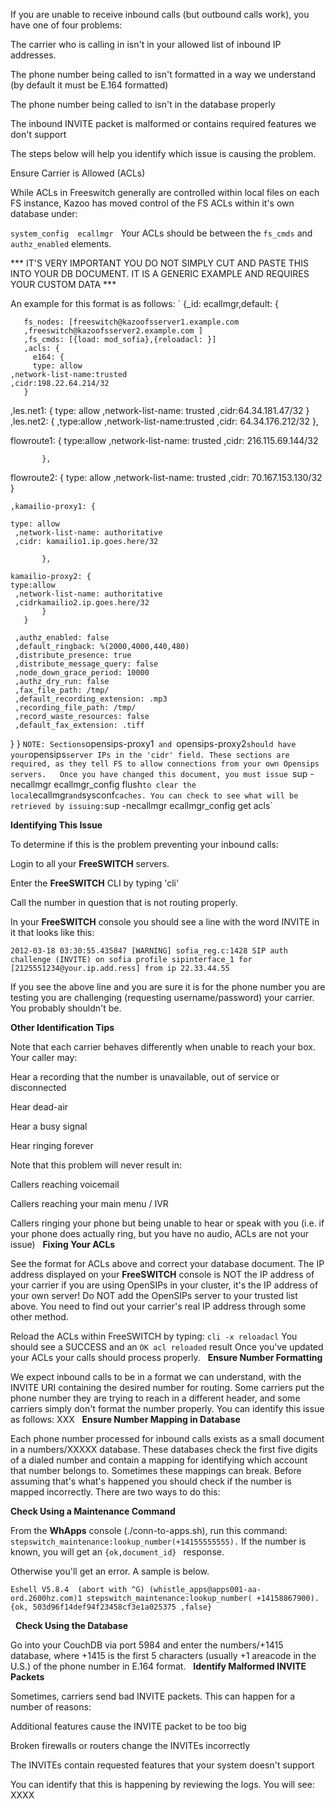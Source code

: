 If you are unable to receive inbound calls (but outbound calls work), you have one of four problems:

The carrier who is calling in isn't in your allowed list of inbound IP addresses.

The phone number being called to isn't formatted in a way we understand (by default it must be E.164 formatted)

The phone number being called to isn't in the database properly

The inbound INVITE packet is malformed or contains required features we don't support

The steps below will help you identify which issue is causing the problem.

Ensure Carrier is Allowed (ACLs)

While ACLs in Freeswitch generally are controlled within local files on each FS instance, Kazoo has moved control of the FS ACLs within it's own database under:

`system_config 
 ecallmgr`
 
Your ACLs should be between the `fs_cmds` and `authz_enabled` elements.

*** IT'S VERY IMPORTANT YOU DO NOT SIMPLY CUT AND PASTE THIS INTO YOUR DB DOCUMENT. IT IS A GENERIC EXAMPLE AND REQUIRES YOUR CUSTOM DATA ***


An example for this format is as follows:
`
{_id: ecallmgr,default: {
       
       fs_nodes: [freeswitch@kazoofsserver1.example.com
       ,freeswitch@kazoofsserver2.example.com ]
       ,fs_cmds: [{load: mod_sofia},{reloadacl: }]    
       ,acls: {
         e164: {
         type: allow
    ,network-list-name:trusted
    ,cidr:198.22.64.214/32
       }
 ,les.net1: { type: allow
 ,network-list-name: trusted
 ,cidr:64.34.181.47/32 }
 ,les.net2: {
 ,type:allow
 ,network-list-name:trusted
 ,cidr: 64.34.176.212/32
   },
           
flowroute1: {
   type:allow
  ,network-list-name: trusted
  ,cidr: 216.115.69.144/32

           },
           
flowroute2: {
   type: allow
     ,network-list-name: trusted
     ,cidr: 70.167.153.130/32
           }
           
    ,kamailio-proxy1: {
               
    type: allow
     ,network-list-name: authoritative
     ,cidr: kamailio1.ip.goes.here/32

           },
           
    kamailio-proxy2: {           
    type:allow
     ,network-list-name: authoritative
     ,cidrkamailio2.ip.goes.here/32
           }
       }
       
     ,authz_enabled: false
     ,default_ringback: %(2000,4000,440,480)
     ,distribute_presence: true
     ,distribute_message_query: false
     ,node_down_grace_period: 10000
     ,authz_dry_run: false
     ,fax_file_path: /tmp/
     ,default_recording_extension: .mp3
     ,recording_file_path: /tmp/
     ,record_waste_resources: false
     ,default_fax_extension: .tiff
  }
}
`
NOTE: Sections `opensips-proxy1` and `opensips-proxy2` should have your `opensips` server IPs in the 'cidr' field. These sections are required, as they tell FS to allow connections from your own Opensips servers.
 
Once you have changed this document, you must issue 
`sup -necallmgr ecallmgr_config flush` to clear the local `ecallmgr` and `sysconf` caches. You can check to see what will be retrieved by issuing: `sup -necallmgr ecallmgr_config get acls`
 
 
**Identifying This Issue**

To determine if this is the problem preventing your inbound calls:

Login to all your **FreeSWITCH** servers.

Enter the **FreeSWITCH** CLI by typing 'cli'

Call the number in question that is not routing properly.

In your **FreeSWITCH** console you should see a line with the word INVITE in it that looks like this:

`2012-03-18 03:30:55.435847 [WARNING] sofia_reg.c:1428 SIP auth challenge (INVITE) on sofia profile sipinterface_1
for [2125551234@your.ip.add.ress] from ip 22.33.44.55`

If you see the above line and you are sure it is for the phone number you are testing you are challenging (requesting username/password) your carrier. You probably shouldn't be.


**Other Identification Tips**

Note that each carrier behaves differently when unable to reach your box. Your caller may:

Hear a recording that the number is unavailable, out of service or disconnected

Hear dead-air

Hear a busy signal

Hear ringing forever

Note that this problem will never result in:

Callers reaching voicemail

Callers reaching your main menu / IVR

Callers ringing your phone but being unable to hear or speak with you (i.e. if your phone does actually ring, but you have no audio, ACLs are not your issue)
 
**Fixing Your ACLs**

See the format for ACLs above and correct your database document. The IP address displayed on your **FreeSWITCH** console is NOT the IP address of your carrier if you are using OpenSIPs in your cluster, it's the IP address of your own server! Do NOT add the OpenSIPs server to your trusted list above. You need to find out your carrier's real IP address through some other method.

Reload the ACLs within FreeSWITCH by typing: `cli -x reloadacl` You should see a SUCCESS and an `OK acl reloaded` result
Once you've updated your ACLs your calls should process properly.
 
**Ensure Number Formatting**

We expect inbound calls to be in a format we can understand, with the INVITE URI containing the desired number for routing. Some carriers put the phone number they are trying to reach in a different header, and some carriers simply don't format the number properly. You can identify this issue as follows: XXX
 
**Ensure Number Mapping in Database**

Each phone number processed for inbound calls exists as a small document in a numbers/XXXXX database. These databases check the first five digits of a dialed number and contain a mapping for identifying which account that number belongs to. Sometimes these mappings can break. Before assuming that's what's happened you should check if the number is mapped incorrectly. There are two ways to do this:

**Check Using a Maintenance Command**

From the **WhApps** console (./conn-to-apps.sh), run this command:
`stepswitch_maintenance:lookup_number(+14155555555).`
If the number is known, you will get an `{ok,document_id} ` response. 

Otherwise you'll get an error. A sample is below.

`Eshell V5.8.4  (abort with ^G)
(whistle_apps@apps001-aa-ord.2600hz.com)1
 stepswitch_maintenance:lookup_number(
+14158867900).
{ok,
503d96f14def94f23458cf3e1a025375
,false}`


 
**Check Using the Database**

Go into your CouchDB via port 5984 and enter the numbers/+1415 database, where +1415 is the first 5 characters (usually +1
areacode in the U.S.) of the phone number in E.164 format.
 
**Identify Malformed INVITE Packets**

Sometimes, carriers send bad INVITE packets. This can happen for a number of reasons:

Additional features cause the INVITE packet to be too big

Broken firewalls or routers change the INVITEs incorrectly

The INVITEs contain requested features that your system doesn't support

You can identify that this is happening by reviewing the logs. You will see:
XXXX
 
